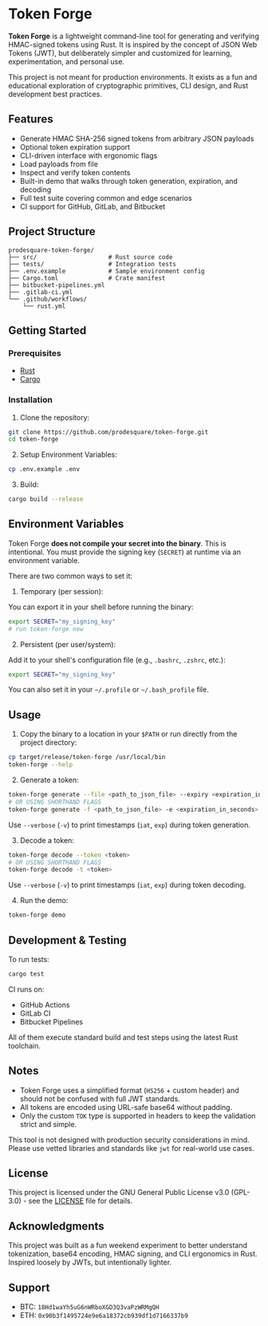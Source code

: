 # Token Forge

**Token Forge** is a lightweight command-line tool for generating and verifying HMAC-signed tokens using Rust. It is inspired by the concept of JSON Web Tokens (JWT), but deliberately simpler and customized for learning, experimentation, and personal use.

This project is not meant for production environments. It exists as a fun and educational exploration of cryptographic primitives, CLI design, and Rust development best practices.

## Features

- Generate HMAC SHA-256 signed tokens from arbitrary JSON payloads
- Optional token expiration support
- CLI-driven interface with ergonomic flags
- Load payloads from file
- Inspect and verify token contents
- Built-in demo that walks through token generation, expiration, and decoding
- Full test suite covering common and edge scenarios
- CI support for GitHub, GitLab, and Bitbucket

## Project Structure

```
prodesquare-token-forge/
├── src/                    # Rust source code
├── tests/                  # Integration tests
├── .env.example            # Sample environment config
├── Cargo.toml              # Crate manifest
├── bitbucket-pipelines.yml
├── .gitlab-ci.yml
└── .github/workflows/
    └── rust.yml
```

## Getting Started

### Prerequisites

- [Rust](https://www.rust-lang.org/tools/install)
- [Cargo](https://doc.rust-lang.org/cargo/getting-started/installation.html)

### Installation

1. Clone the repository:

```bash
git clone https://github.com/prodesquare/token-forge.git
cd token-forge
```

2. Setup Environment Variables:

```bash
cp .env.example .env
```

3. Build:

```bash
cargo build --release
```

## Environment Variables

Token Forge **does not compile your secret into the binary**. This is intentional. You must provide the signing key (`SECRET`) at runtime via an environment variable.

There are two common ways to set it:

1. Temporary (per session):

You can export it in your shell before running the binary:

```bash
export SECRET="my_signing_key"
# run token-forge now
```

2. Persistent (per user/system):

Add it to your shell's configuration file (e.g., `.bashrc`, `.zshrc`, etc.):

```bash
export SECRET="my_signing_key"
```

You can also set it in your `~/.profile` or `~/.bash_profile` file.

## Usage

1. Copy the binary to a location in your `$PATH` or run directly from the project directory:

```bash
cp target/release/token-forge /usr/local/bin
token-forge --help
```

2. Generate a token:

```bash
token-forge generate --file <path_to_json_file> --expiry <expiration_in_seconds>
# OR USING SHORTHAND FLAGS
token-forge generate -f <path_to_json_file> -e <expiration_in_seconds>
```

Use `--verbose` (`-v`) to print timestamps (`iat`, `exp`) during token generation.

3. Decode a token:

```bash
token-forge decode --token <token>
# OR USING SHORTHAND FLAGS
token-forge decode -t <token>
```

Use `--verbose` (`-v`) to print timestamps (`iat`, `exp`) during token decoding.

4. Run the demo:

```bash
token-forge demo
```

## Development & Testing

To run tests:

```bash
cargo test
```

CI runs on:

- GitHub Actions
- GitLab CI
- Bitbucket Pipelines

All of them execute standard build and test steps using the latest Rust toolchain.

## Notes

- Token Forge uses a simplified format (`HS256` + custom header) and should not be confused with full JWT standards.
- All tokens are encoded using URL-safe base64 without padding.
- Only the custom `TOK` type is supported in headers to keep the validation strict and simple.

This tool is not designed with production security considerations in mind. Please use vetted libraries and standards like `jwt` for real-world use cases.

## License

This project is licensed under the GNU General Public License v3.0 (GPL-3.0) - see the [LICENSE](LICENSE) file for details.

## Acknowledgments

This project was built as a fun weekend experiment to better understand tokenization, base64 encoding, HMAC signing, and CLI ergonomics in Rust. Inspired loosely by JWTs, but intentionally lighter.

## Support

- BTC: `18Hd1waYh5uG6nWRboXGD3Q3vaPzWRMgQH`
- ETH: `0x90b3f1495724e9e6a18372cb939df1d7166337b9`

